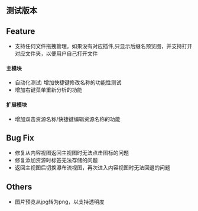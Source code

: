 ## **测试版本**
## Feature  
- 支持任何文件拖拽管理。如果没有对应插件,只显示后缀名预览图，并支持打开对应文件夹，以便用户自己打开文件  
#### 主模块
- 自动化测试: 增加快捷键修改名称的功能性测试  
- 增加右键菜单重新分析的功能  
#### 扩展模块
- 增加双击资源名称/快捷键编辑资源名称的功能  
## Bug Fix  
- 修复从内容视图返回主视图时无法点击图标的问题  
- 修复添加资源时标签无法存储的问题  
- 返回主视图后切换瀑布流视图，再次进入内容视图时无法回退的问题

## Others  
- 图片预览从jpg转为png，以支持透明度